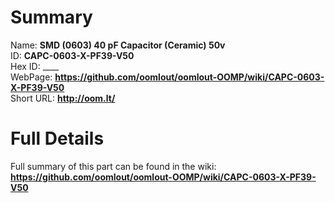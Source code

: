 
Summary
=================
  
Name: __SMD (0603) 40 pF Capacitor (Ceramic) 50v__    
ID: __CAPC-0603-X-PF39-V50__   
Hex ID: ____   
WebPage: __https://github.com/oomlout/oomlout-OOMP/wiki/CAPC-0603-X-PF39-V50__   
Short URL: __http://oom.lt/__   

Full Details
==========================
Full summary of this part can be found in the wiki:   
__https://github.com/oomlout/oomlout-OOMP/wiki/CAPC-0603-X-PF39-V50__    

